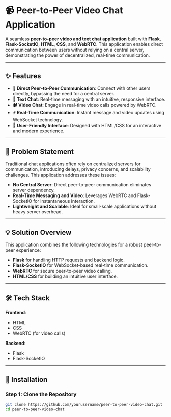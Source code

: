 # 📹 Peer-to-Peer Video Chat Application

A seamless **peer-to-peer video and text chat application** built with **Flask**, **Flask-SocketIO**, **HTML**, **CSS**, and **WebRTC**. This application enables direct communication between users without relying on a central server, demonstrating the power of decentralized, real-time communication.

---

## ✨ Features

- **🔗 Direct Peer-to-Peer Communication**: Connect with other users directly, bypassing the need for a central server.
- **💬 Text Chat**: Real-time messaging with an intuitive, responsive interface.
- **📹 Video Chat**: Engage in real-time video calls powered by WebRTC.
- **⚡ Real-Time Communication**: Instant message and video updates using WebSocket technology.
- **🎨 User-Friendly Interface**: Designed with HTML/CSS for an interactive and modern experience.

---

## 📖 Problem Statement

Traditional chat applications often rely on centralized servers for communication, introducing delays, privacy concerns, and scalability challenges. This application addresses these issues:

- **No Central Server**: Direct peer-to-peer communication eliminates server dependency.
- **Real-Time Messaging and Video**: Leverages WebRTC and Flask-SocketIO for instantaneous interaction.
- **Lightweight and Scalable**: Ideal for small-scale applications without heavy server overhead.

---

## 💡 Solution Overview

This application combines the following technologies for a robust peer-to-peer experience:

- **Flask** for handling HTTP requests and backend logic.
- **Flask-SocketIO** for WebSocket-based real-time communication.
- **WebRTC** for secure peer-to-peer video calling.
- **HTML/CSS** for building an intuitive user interface.

---

## 🛠️ Tech Stack

**Frontend**:
- HTML
- CSS
- WebRTC (for video calls)

**Backend**:
- Flask
- Flask-SocketIO

---

## 🚀 Installation

### Step 1: Clone the Repository
```bash
git clone https://github.com/yourusername/peer-to-peer-video-chat.git
cd peer-to-peer-video-chat
